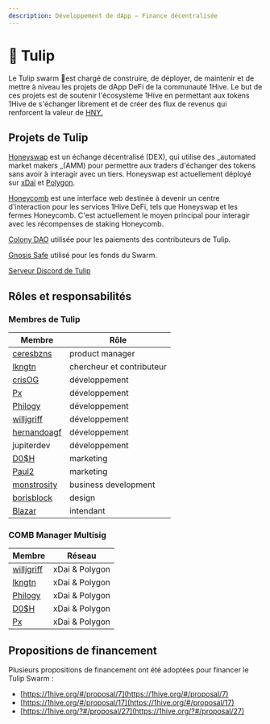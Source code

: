 ```yaml
---
description: Développement de dApp – Finance décentralisée
---
```


# 🌷 Tulip

Le Tulip swarm 🌷est chargé de construire, de déployer, de maintenir et de mettre à niveau les projets de dApp DeFi de la communauté 1Hive. Le but de ces projets est de soutenir l'écosystème 1Hive en permettant aux tokens 1Hive de s'échanger librement et de créer des flux de revenus qui renforcent la valeur de [HNY.](../../projects/honey/)

## Projets de Tulip

[Honeyswap](https://honeyswap.org) est un échange décentralisé (DEX), qui utilise des _automated market makers _(AMM) pour permettre aux traders d'échanger des tokens sans avoir à interagir avec un tiers. Honeyswap est actuellement déployé sur [xDai](https://wiki.1hive.org/v/francais/projects/honeyswap/honeyswap-sur-xdai) et [Polygon](https://wiki.1hive.org/v/francais/projects/honeyswap/honeyswap-sur-polygon).

[Honeycomb](https://1hive.io/#/) est une interface web destinée à devenir un centre d'interaction pour les services 1Hive DeFi, tels que Honeyswap et les fermes Honeycomb. C'est actuellement le moyen principal pour interagir avec les récompenses de staking Honeycomb.

​[Colony DAO](https://xdai.colony.io/colony/tulip) utilisée pour les paiements des contributeurs de Tulip.

​[Gnosis Safe](https://xdai.gnosis-safe.io/app/#/safes/0xD5a0d695589Fa9dEC023638b8dD24D71f051C63C/balances) utilisé pour les fonds du Swarm.

[Serveur Discord de Tulip](https://discord.gg/qsrGE9NQzc)

## Rôles et responsabilités

### Membres de Tulip

| Membre                                                     | Rôle                      |
| ---------------------------------------------------------- | ------------------------- |
| [ceresbzns](https://github.com/ceresbzns/)                 | product manager           |
| [lkngtn](https://github.com/lkngtn)                        | chercheur et contributeur |
| [crisOG](https://github.com/crisog)                        | développement             |
| [Px](https://github.com/pxbee)                             | développement             |
| [Philogy](https://github.com/mrclottom)                    | développement             |
| [willjgriff](https://github.com/willjgriff)                | développement             |
| [hernandoagf](tulip.md#liens-utiles)                       | développement             |
| jupiterdev                                                 | développement             |
| [D0$H](https://forum.1hive.org/u/d0sh/summary)             | marketing                 |
| [Paul2](https://forum.1hive.org/u/paul/summary)            | marketing                 |
| [monstrosity](tulip.md#liens-utiles)                       | business development      |
| [borisblock](https://forum.1hive.org/u/borisblock/summary) | design                    |
| [Blazar](https://forum.1hive.org/u/blazar/summary)         | intendant                 |

### COMB Manager Multisig <a href="docs-internal-guid-a51064bb-7fff-4c98-e1d9-9f08fc349ad0" id="docs-internal-guid-a51064bb-7fff-4c98-e1d9-9f08fc349ad0"></a>

| Membre                                           | Réseau         |
| ------------------------------------------------ | -------------- |
| ​[willjgriff](https://github.com/willjgriff)​    | xDai & Polygon |
| ​[lkngtn](https://github.com/lkngtn)​            | xDai & Polygon |
| ​[Philogy](https://github.com/mrclottom)​        | xDai & Polygon |
| ​[D0$H](https://forum.1hive.org/u/d0sh/summary)​ | xDai & Polygon |
| ​[Px](https://github.com/pxbee)​                 | xDai & Polygon |

## Propositions de financement

Plusieurs propositions de financement ont été adoptées pour financer le Tulip Swarm :

* [https://1hive.org/#/proposal/7](https://1hive.org/#/proposal/7)
* [https://1hive.org/#/proposal/17](https://1hive.org/#/proposal/17)
* [https://1hive.org/?#/proposal/27](https://1hive.org/?#/proposal/27)
